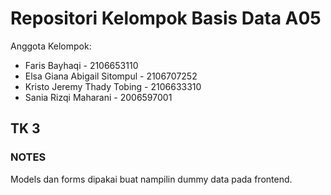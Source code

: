 # Repositori Kelompok Basis Data A05 

Anggota Kelompok:
* Faris Bayhaqi - 2106653110
* Elsa Giana Abigail Sitompul - 2106707252
* Kristo Jeremy Thady Tobing - 2106633310
* Sania Rizqi Maharani - 2006597001

## TK 3

### NOTES

Models dan forms dipakai buat nampilin dummy data pada frontend.